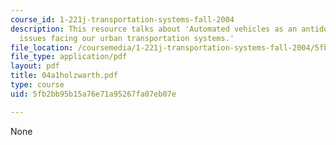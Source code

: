 ```yaml
---
course_id: 1-221j-transportation-systems-fall-2004
description: This resource talks about 'Automated vehicles as an antidote for critical
  issues facing our urban transportation systems.'
file_location: /coursemedia/1-221j-transportation-systems-fall-2004/5fb2bb95b15a76e71a95267fa07eb07e_04a1holzwarth.pdf
file_type: application/pdf
layout: pdf
title: 04a1holzwarth.pdf
type: course
uid: 5fb2bb95b15a76e71a95267fa07eb07e

---
```

None